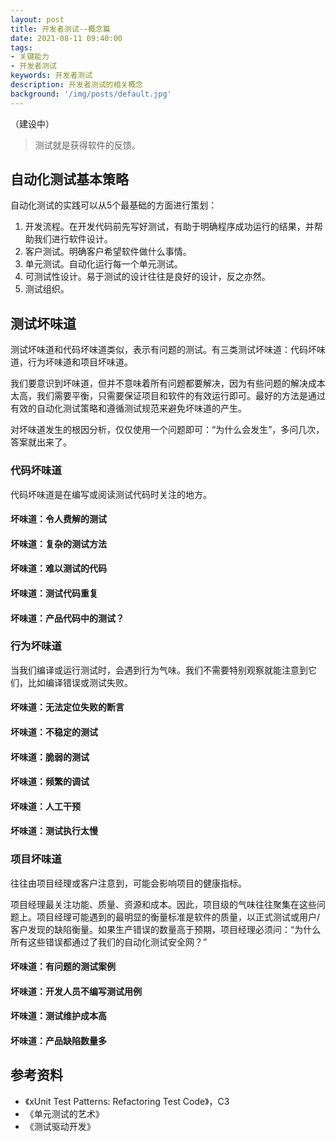 ```yaml
---
layout: post
title: 开发者测试--概念篇
date: 2021-08-11 09:40:00
tags:
- 关键能力
- 开发者测试
keywords: 开发者测试
description: 开发者测试的相关概念
background: '/img/posts/default.jpg'
---
```


（建设中）

> 测试就是获得软件的反馈。

## 自动化测试基本策略

自动化测试的实践可以从5个最基础的方面进行策划：

1. 开发流程。在开发代码前先写好测试，有助于明确程序成功运行的结果，并帮助我们进行软件设计。
2. 客户测试。明确客户希望软件做什么事情。
3. 单元测试。自动化运行每一个单元测试。
4. 可测试性设计。易于测试的设计往往是良好的设计，反之亦然。
5. 测试组织。

## 测试坏味道

测试坏味道和代码坏味道类似，表示有问题的测试。有三类测试坏味道：代码坏味道，行为坏味道和项目坏味道。

我们要意识到坏味道，但并不意味着所有问题都要解决，因为有些问题的解决成本太高，我们需要平衡，只需要保证项目和软件的有效运行即可。最好的方法是通过有效的自动化测试策略和遵循测试规范来避免坏味道的产生。

对坏味道发生的根因分析，仅仅使用一个问题即可：“为什么会发生”，多问几次，答案就出来了。

### 代码坏味道

代码坏味道是在编写或阅读测试代码时关注的地方。

#### 坏味道：令人费解的测试

#### 坏味道：复杂的测试方法

#### 坏味道：难以测试的代码

#### 坏味道：测试代码重复

#### 坏味道：产品代码中的测试？

### 行为坏味道

当我们编译或运行测试时，会遇到行为气味。我们不需要特别观察就能注意到它们，比如编译错误或测试失败。

#### 坏味道：无法定位失败的断言

#### 坏味道：不稳定的测试

#### 坏味道：脆弱的测试

#### 坏味道：频繁的调试

#### 坏味道：人工干预

#### 坏味道：测试执行太慢

### 项目坏味道

往往由项目经理或客户注意到，可能会影响项目的健康指标。

项目经理最关注功能、质量、资源和成本。因此，项目级的气味往往聚集在这些问题上。项目经理可能遇到的最明显的衡量标准是软件的质量，以正式测试或用户/客户发现的缺陷衡量。如果生产错误的数量高于预期，项目经理必须问：“为什么所有这些错误都通过了我们的自动化测试安全网？”

#### 坏味道：有问题的测试案例

#### 坏味道：开发人员不编写测试用例

#### 坏味道：测试维护成本高

#### 坏味道：产品缺陷数量多

## 参考资料

- 《xUnit Test Patterns: Refactoring Test Code》，C3
- 《单元测试的艺术》
- 《测试驱动开发》
